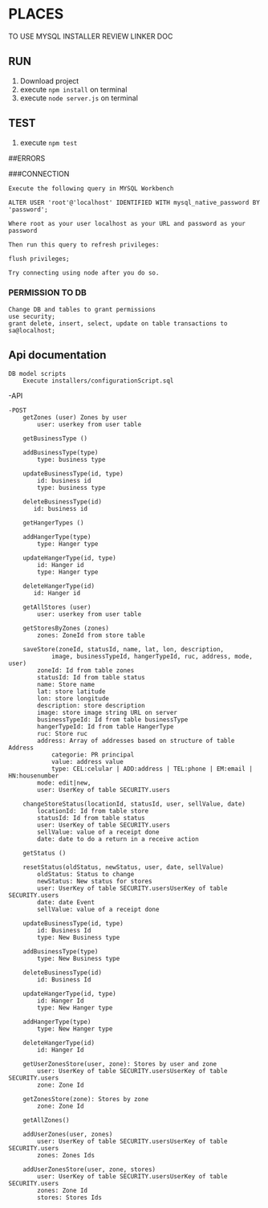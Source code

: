 # PLACES

TO USE MYSQL INSTALLER REVIEW LINKER DOC

## RUN

1. Download project
2. execute `npm install` on terminal
3. execute `node server.js` on terminal

## TEST

1. execute `npm test`

##ERRORS

###CONNECTION

    Execute the following query in MYSQL Workbench
    
    ALTER USER 'root'@'localhost' IDENTIFIED WITH mysql_native_password BY 'password';
    
    Where root as your user localhost as your URL and password as your password
    
    Then run this query to refresh privileges:
    
    flush privileges;
    
    Try connecting using node after you do so.

### PERMISSION TO DB

    Change DB and tables to grant permissions
    use security;
    grant delete, insert, select, update on table transactions to sa@localhost;

## Api documentation

    DB model scripts
        Execute installers/configurationScript.sql

-API

    -POST
        getZones (user) Zones by user
            user: userkey from user table

        getBusinessType ()

        addBusinessType(type)
            type: business type

        updateBusinessType(id, type)
            id: business id
            type: business type

        deleteBusinessType(id)
           id: business id

        getHangerTypes ()

        addHangerType(type)
            type: Hanger type

        updateHangerType(id, type)
            id: Hanger id
            type: Hanger type

        deleteHangerType(id)
           id: Hanger id

        getAllStores (user)
            user: userkey from user table

        getStoresByZones (zones)
            zones: ZoneId from store table

        saveStore(zoneId, statusId, name, lat, lon, description,
                image, businessTypeId, hangerTypeId, ruc, address, mode, user)
            zoneId: Id from table zones
            statusId: Id from table status
            name: Store name
            lat: store latitude
            lon: store longitude
            description: store description
            image: store image string URL on server
            businessTypeId: Id from table businessType
            hangerTypeId: Id from table HangerType
            ruc: Store ruc
            address: Array of addresses based on structure of table Address
                categorie: PR principal
                value: address value
                type: CEL:celular | ADD:address | TEL:phone | EM:email | HN:housenumber
            mode: edit|new,
            user: UserKey of table SECURITY.users

        changeStoreStatus(locationId, statusId, user, sellValue, date)
            locationId: Id from table store
            statusId: Id from table status
            user: UserKey of table SECURITY.users
            sellValue: value of a receipt done
            date: date to do a return in a receive action

        getStatus ()
        
        resetStatus(oldStatus, newStatus, user, date, sellValue)
            oldStatus: Status to change
            newStatus: New status for stores
            user: UserKey of table SECURITY.usersUserKey of table SECURITY.users
            date: date Event
            sellValue: value of a receipt done
        
        updateBusinessType(id, type)
            id: Business Id
            type: New Business type

        addBusinessType(type)
            type: New Business type

        deleteBusinessType(id)
            id: Business Id

        updateHangerType(id, type)
            id: Hanger Id
            type: New Hanger type

        addHangerType(type)
            type: New Hanger type

        deleteHangerType(id)
            id: Hanger Id

        getUserZonesStore(user, zone): Stores by user and zone
            user: UserKey of table SECURITY.usersUserKey of table SECURITY.users
            zone: Zone Id

        getZonesStore(zone): Stores by zone
            zone: Zone Id

        getAllZones()

        addUserZones(user, zones)
            user: UserKey of table SECURITY.usersUserKey of table SECURITY.users
            zones: Zones Ids
        
        addUserZonesStore(user, zone, stores)
            user: UserKey of table SECURITY.usersUserKey of table SECURITY.users
            zones: Zone Id
            stores: Stores Ids
